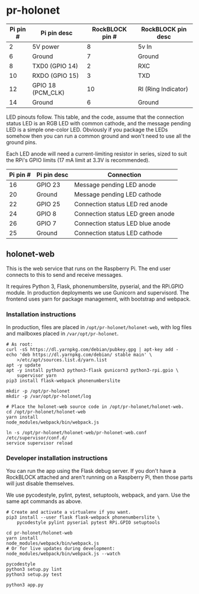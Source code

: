 # pr-holonet

| Pi pin # | Pi pin desc        | RockBLOCK pin # | RockBLOCK pin desc  |
|----------|--------------------|-----------------|---------------------|
| 2        | 5V power           | 8               | 5v In               |
| 6        | Ground             | 7               | Ground              |
| 8        | TXD0 (GPIO 14)     | 2               | RXC                 |
| 10       | RXDO (GPIO 15)     | 3               | TXD                 |
| 12       | GPIO 18 (PCM\_CLK) | 10              | RI (Ring Indicator) |
| 14       | Ground             | 6               | Ground              |

LED pinouts follow.  This table, and the code, assume that the connection
status LED is an RGB LED with common cathode, and the message pending LED
is a simple one-color LED.  Obviously if you package the LEDs somehow then
you can run a common ground and won't need to use all the ground pins.

Each LED anode will need a current-limiting resistor in series, sized to
suit the RPi's GPIO limits (17 mA limit at 3.3V is recommended).

| Pi pin # | Pi pin desc        | Connection                             |
|----------|--------------------|----------------------------------------|
| 16       | GPIO 23            | Message pending LED anode              |
| 20       | Ground             | Message pending LED cathode            |
| 22       | GPIO 25            | Connection status LED red anode        |
| 24       | GPIO 8             | Connection status LED green anode      |
| 26       | GPIO 7             | Connection status LED blue anode       |
| 25       | Ground             | Connection status LED cathode          |


## holonet-web

This is the web service that runs on the Raspberry Pi.  The end user
connects to this to send and receive messages.

It requires Python 3, Flask, phonenumberslite, pyserial,
and the RPi.GPIO module.  In production deployments we use Gunicorn and
supervisord.  The frontend uses yarn for package management, with
bootstrap and webpack.

### Installation instructions

In production, files are placed in `/opt/pr-holonet/holonet-web`, with
log files and mailboxes placed in `/var/opt/pr-holonet`.

```
# As root:
curl -sS https://dl.yarnpkg.com/debian/pubkey.gpg | apt-key add -
echo 'deb https://dl.yarnpkg.com/debian/ stable main' \
    >/etc/apt/sources.list.d/yarn.list
apt -y update
apt -y install python3 python3-flask gunicorn3 python3-rpi.gpio \
    supervisor yarn
pip3 install flask-webpack phonenumberslite

mkdir -p /opt/pr-holonet
mkdir -p /var/opt/pr-holonet/log

# Place the holonet-web source code in /opt/pr-holonet/holonet-web.
cd /opt/pr-holonet/holonet-web
yarn install
node_modules/webpack/bin/webpack.js

ln -s /opt/pr-holonet/holonet-web/pr-holonet-web.conf /etc/supervisor/conf.d/
service supervisor reload
```

### Developer installation instructions

You can run the app using the Flask debug server.  If you don't have
a RockBLOCK attached and aren't running on a Raspberry Pi, then those
parts will just disable themselves.

We use pycodestyle, pylint, pytest, setuptools, webpack, and yarn.
Use the same apt commands as above.

```
# Create and activate a virtualenv if you want.
pip3 install --user flask flask-webpack phonenumberslite \
    pycodestyle pylint pyserial pytest RPi.GPIO setuptools

cd pr-holonet/holonet-web
yarn install
node_modules/webpack/bin/webpack.js
# Or for live updates during development:
node_modules/webpack/bin/webpack.js --watch

pycodestyle
python3 setup.py lint
python3 setup.py test

python3 app.py
```

